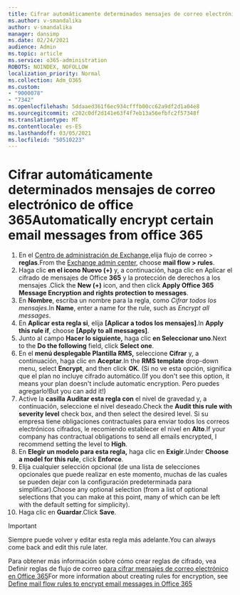 ```yaml
---
title: Cifrar automáticamente determinados mensajes de correo electrónico de office 365
ms.author: v-smandalika
author: v-smandalika
manager: dansimp
ms.date: 02/24/2021
audience: Admin
ms.topic: article
ms.service: o365-administration
ROBOTS: NOINDEX, NOFOLLOW
localization_priority: Normal
ms.collection: Adm_O365
ms.custom:
- "9000078"
- "7342"
ms.openlocfilehash: 5ddaaed361f6ec934cfffb00cc62a9df2d1a04e8
ms.sourcegitcommit: c202c0df2d141e63f4f7eb13a56efbfc2f57348f
ms.translationtype: MT
ms.contentlocale: es-ES
ms.lasthandoff: 03/05/2021
ms.locfileid: "50510223"
---
```

# <a name="automatically-encrypt-certain-email-messages-from-office-365"></a><span data-ttu-id="dd421-102">Cifrar automáticamente determinados mensajes de correo electrónico de office 365</span><span class="sxs-lookup"><span data-stu-id="dd421-102">Automatically encrypt certain email messages from office 365</span></span>

1. <span data-ttu-id="dd421-103">En el [Centro de administración de Exchange,](https://outlook.office365.com/ecp/)elija flujo de correo > **reglas**.</span><span class="sxs-lookup"><span data-stu-id="dd421-103">From the [Exchange admin center](https://outlook.office365.com/ecp/), choose **mail flow > rules**.</span></span> 
2. <span data-ttu-id="dd421-104">Haga clic **en el icono Nuevo (+)** y, a continuación, haga clic en Aplicar el cifrado de mensajes de Office **365** y la protección de derechos a los mensajes .</span><span class="sxs-lookup"><span data-stu-id="dd421-104">Click the **New (+)** icon, and then click **Apply Office 365 Message Encryption and rights protection to messages**.</span></span>
3. <span data-ttu-id="dd421-105">En **Nombre**, escriba un nombre para la regla, como *Cifrar todos los mensajes*.</span><span class="sxs-lookup"><span data-stu-id="dd421-105">In **Name**, enter a name for the rule, such as *Encrypt all messages*.</span></span>
4. <span data-ttu-id="dd421-106">En **Aplicar esta regla si**, elija **[Aplicar a todos los mensajes]**.</span><span class="sxs-lookup"><span data-stu-id="dd421-106">In **Apply this rule if**, choose **[Apply to all messages]**.</span></span> 
5. <span data-ttu-id="dd421-107">Junto al campo **Hacer lo siguiente,** haga clic **en Seleccionar uno**.</span><span class="sxs-lookup"><span data-stu-id="dd421-107">Next to the **Do the following** field, click **Select one**.</span></span> 
6. <span data-ttu-id="dd421-108">En el **menú desplegable Plantilla RMS,** seleccione **Cifrar** y, a continuación, haga clic en **Aceptar**.</span><span class="sxs-lookup"><span data-stu-id="dd421-108">In the **RMS template** drop-down menu, select **Encrypt**, and then click **OK**.</span></span> <span data-ttu-id="dd421-109">(Si no ve esta opción, significa que el plan no incluye cifrado automático.</span><span class="sxs-lookup"><span data-stu-id="dd421-109">(If you don't see this option, it means your plan doesn't include automatic encryption.</span></span> <span data-ttu-id="dd421-110">Pero puedes agregarlo!</span><span class="sxs-lookup"><span data-stu-id="dd421-110">But you can add it!)</span></span>
7. <span data-ttu-id="dd421-111">Active la **casilla Auditar esta regla con** el nivel de gravedad y, a continuación, seleccione el nivel deseado.</span><span class="sxs-lookup"><span data-stu-id="dd421-111">Check the **Audit this rule with severity level** check box, and then select the desired level.</span></span> <span data-ttu-id="dd421-112">Si su empresa tiene obligaciones contractuales para enviar todos los correos electrónicos cifrados, le recomiendo establecer el nivel en **Alto**.</span><span class="sxs-lookup"><span data-stu-id="dd421-112">If your company has contractual obligations to send all emails encrypted, I recommend setting the level to **High**.</span></span>
8. <span data-ttu-id="dd421-113">En **Elegir un modelo para esta regla,** haga clic en **Exigir**.</span><span class="sxs-lookup"><span data-stu-id="dd421-113">Under **Choose a model for this rule**, click **Enforce**.</span></span> 
9. <span data-ttu-id="dd421-114">Elija cualquier selección opcional (de una lista de selecciones opcionales que puede realizar en este momento, muchas de las cuales se pueden dejar con la configuración predeterminada para simplificar).</span><span class="sxs-lookup"><span data-stu-id="dd421-114">Choose any optional selection (from a list of optional selections that you can make at this point, many of which can be left with the default setting for simplicity).</span></span>
10. <span data-ttu-id="dd421-115">Haga clic en **Guardar**.</span><span class="sxs-lookup"><span data-stu-id="dd421-115">Click **Save**.</span></span>

> [!IMPORTANT]
> <span data-ttu-id="dd421-116">Siempre puede volver y editar esta regla más adelante.</span><span class="sxs-lookup"><span data-stu-id="dd421-116">You can always come back and edit this rule later.</span></span>

<span data-ttu-id="dd421-117">Para obtener más información sobre cómo crear reglas de cifrado, vea Definir reglas de flujo de correo [para cifrar mensajes de correo electrónico en Office 365](https://docs.microsoft.com/microsoft-365/compliance/define-mail-flow-rules-to-encrypt-email)</span><span class="sxs-lookup"><span data-stu-id="dd421-117">For more information about creating rules for encryption, see [Define mail flow rules to encrypt email messages in Office 365](https://docs.microsoft.com/microsoft-365/compliance/define-mail-flow-rules-to-encrypt-email)</span></span>

